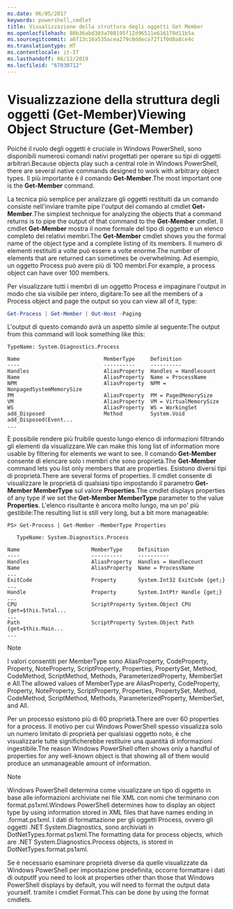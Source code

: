 ```yaml
---
ms.date: 06/05/2017
keywords: powershell,cmdlet
title: Visualizzazione della struttura degli oggetti Get Member
ms.openlocfilehash: 80b36abd303a708195f12d96511e616178d11b5a
ms.sourcegitcommit: a6f13c16a535acea279c0ddeca72f1f0d8a8ce4c
ms.translationtype: HT
ms.contentlocale: it-IT
ms.lasthandoff: 06/12/2019
ms.locfileid: "67030712"
---
```

# <a name="viewing-object-structure-get-member"></a><span data-ttu-id="f2d40-103">Visualizzazione della struttura degli oggetti (Get-Member)</span><span class="sxs-lookup"><span data-stu-id="f2d40-103">Viewing Object Structure (Get-Member)</span></span>

<span data-ttu-id="f2d40-104">Poiché il ruolo degli oggetti è cruciale in Windows PowerShell, sono disponibili numerosi comandi nativi progettati per operare su tipi di oggetti arbitrari.</span><span class="sxs-lookup"><span data-stu-id="f2d40-104">Because objects play such a central role in Windows PowerShell, there are several native commands designed to work with arbitrary object types.</span></span> <span data-ttu-id="f2d40-105">Il più importante è il comando **Get-Member**.</span><span class="sxs-lookup"><span data-stu-id="f2d40-105">The most important one is the **Get-Member** command.</span></span>

<span data-ttu-id="f2d40-106">La tecnica più semplice per analizzare gli oggetti restituiti da un comando consiste nell'inviare tramite pipe l'output del comando al cmdlet **Get-Member**.</span><span class="sxs-lookup"><span data-stu-id="f2d40-106">The simplest technique for analyzing the objects that a command returns is to pipe the output of that command to the **Get-Member** cmdlet.</span></span> <span data-ttu-id="f2d40-107">Il cmdlet **Get-Member** mostra il nome formale del tipo di oggetto e un elenco completo dei relativi membri.</span><span class="sxs-lookup"><span data-stu-id="f2d40-107">The **Get-Member** cmdlet shows you the formal name of the object type and a complete listing of its members.</span></span> <span data-ttu-id="f2d40-108">Il numero di elementi restituiti a volte può essere a volte enorme.</span><span class="sxs-lookup"><span data-stu-id="f2d40-108">The number of elements that are returned can sometimes be overwhelming.</span></span> <span data-ttu-id="f2d40-109">Ad esempio, un oggetto Process può avere più di 100 membri.</span><span class="sxs-lookup"><span data-stu-id="f2d40-109">For example, a process object can have over 100 members.</span></span>

<span data-ttu-id="f2d40-110">Per visualizzare tutti i membri di un oggetto Process e impaginare l'output in modo che sia visibile per intero, digitare:</span><span class="sxs-lookup"><span data-stu-id="f2d40-110">To see all the members of a Process object and page the output so you can view all of it, type:</span></span>

```powershell
Get-Process | Get-Member | Out-Host -Paging
```

<span data-ttu-id="f2d40-111">L'output di questo comando avrà un aspetto simile al seguente:</span><span class="sxs-lookup"><span data-stu-id="f2d40-111">The output from this command will look something like this:</span></span>

```output
TypeName: System.Diagnostics.Process

Name                           MemberType     Definition
----                           ----------     ----------
Handles                        AliasProperty  Handles = Handlecount
Name                           AliasProperty  Name = ProcessName
NPM                            AliasProperty  NPM = NonpagedSystemMemorySize
PM                             AliasProperty  PM = PagedMemorySize
VM                             AliasProperty  VM = VirtualMemorySize
WS                             AliasProperty  WS = WorkingSet
add_Disposed                   Method         System.Void add_Disposed(Event...
...
```

<span data-ttu-id="f2d40-112">È possibile rendere più fruibile questo lungo elenco di informazioni filtrando gli elementi da visualizzare.</span><span class="sxs-lookup"><span data-stu-id="f2d40-112">We can make this long list of information more usable by filtering for elements we want to see.</span></span> <span data-ttu-id="f2d40-113">Il comando **Get-Member** consente di elencare solo i membri che sono proprietà.</span><span class="sxs-lookup"><span data-stu-id="f2d40-113">The **Get-Member** command lets you list only members that are properties.</span></span> <span data-ttu-id="f2d40-114">Esistono diversi tipi di proprietà.</span><span class="sxs-lookup"><span data-stu-id="f2d40-114">There are several forms of properties.</span></span> <span data-ttu-id="f2d40-115">Il cmdlet consente di visualizzare le proprietà di qualsiasi tipo impostando il parametro **Get-Member MemberType** sul valore **Properties**.</span><span class="sxs-lookup"><span data-stu-id="f2d40-115">The cmdlet displays properties of any type if we set the **Get-Member MemberType** parameter to the value **Properties**.</span></span> <span data-ttu-id="f2d40-116">L'elenco risultante è ancora molto lungo, ma un po' più gestibile:</span><span class="sxs-lookup"><span data-stu-id="f2d40-116">The resulting list is still very long, but a bit more manageable:</span></span>

```
PS> Get-Process | Get-Member -MemberType Properties

   TypeName: System.Diagnostics.Process

Name                       MemberType     Definition
----                       ----------     ----------
Handles                    AliasProperty  Handles = Handlecount
Name                       AliasProperty  Name = ProcessName
...
ExitCode                   Property       System.Int32 ExitCode {get;}
...
Handle                     Property       System.IntPtr Handle {get;}
...
CPU                        ScriptProperty System.Object CPU {get=$this.Total...
...
Path                       ScriptProperty System.Object Path {get=$this.Main...
...
```

> [!NOTE]
> <span data-ttu-id="f2d40-117">I valori consentiti per MemberType sono AliasProperty, CodeProperty, Property, NoteProperty, ScriptProperty, Properties, PropertySet, Method, CodeMethod, ScriptMethod, Methods, ParameterizedProperty, MemberSet e All.</span><span class="sxs-lookup"><span data-stu-id="f2d40-117">The allowed values of MemberType are AliasProperty, CodeProperty, Property, NoteProperty, ScriptProperty, Properties, PropertySet, Method, CodeMethod, ScriptMethod, Methods, ParameterizedProperty, MemberSet, and All.</span></span>

<span data-ttu-id="f2d40-118">Per un processo esistono più di 60 proprietà.</span><span class="sxs-lookup"><span data-stu-id="f2d40-118">There are over 60 properties for a process.</span></span> <span data-ttu-id="f2d40-119">Il motivo per cui Windows PowerShell spesso visualizza solo un numero limitato di proprietà per qualsiasi oggetto noto, è che visualizzarle tutte significherebbe restituire una quantità di informazioni ingestibile.</span><span class="sxs-lookup"><span data-stu-id="f2d40-119">The reason Windows PowerShell often shows only a handful of properties for any well-known object is that showing all of them would produce an unmanageable amount of information.</span></span>

> [!NOTE]
> <span data-ttu-id="f2d40-120">Windows PowerShell determina come visualizzare un tipo di oggetto in base alle informazioni archiviate nei file XML con nomi che terminano con format.ps1xml.</span><span class="sxs-lookup"><span data-stu-id="f2d40-120">Windows PowerShell determines how to display an object type by using information stored in XML files that have names ending in .format.ps1xml.</span></span> <span data-ttu-id="f2d40-121">I dati di formattazione per gli oggetti Process, ovvero gli oggetti .NET System.Diagnostics, sono archiviati in DotNetTypes.format.ps1xml.</span><span class="sxs-lookup"><span data-stu-id="f2d40-121">The formatting data for process objects, which are .NET System.Diagnostics.Process objects, is stored in DotNetTypes.format.ps1xml.</span></span>

<span data-ttu-id="f2d40-122">Se è necessario esaminare proprietà diverse da quelle visualizzate da Windows PowerShell per impostazione predefinita, occorre formattare i dati di output</span><span class="sxs-lookup"><span data-stu-id="f2d40-122">If you need to look at properties other than those that Windows PowerShell displays by default, you will need to format the output data yourself.</span></span> <span data-ttu-id="f2d40-123">tramite i cmdlet Format.</span><span class="sxs-lookup"><span data-stu-id="f2d40-123">This can be done by using the format cmdlets.</span></span>
